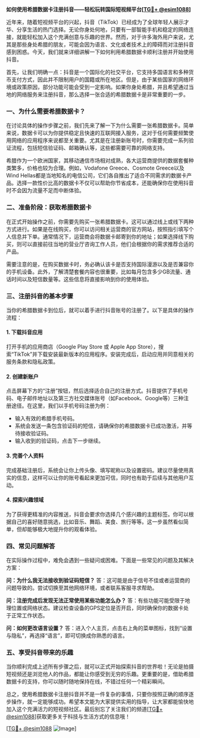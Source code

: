 **如何使用希腊数据卡注册抖音——轻松玩转国际短视频平台[[TG💪+ @esim1088](https://t.me/s/esim1088)]**

近年来，随着短视频平台的兴起，抖音（TikTok）已经成为了全球年轻人展示才华、分享生活的热门选择。无论你身处何地，只要有一部智能手机和稳定的网络连接，就能轻松加入这个充满创意与乐趣的世界。然而，对于许多海外用户来说，尤其是那些身处希腊的朋友，可能会因为语言、文化或者技术上的障碍而对注册抖音感到困惑。今天，我们就来详细讲解一下如何利用希腊数据卡顺利注册并开始使用抖音。

首先，让我们明确一点：抖音是一个国际化的社交平台，它支持多国语言和多种货币支付方式，因此并不限制用户的国籍或所在地区。但是，由于某些国家的网络环境或政策原因，部分功能可能会受到一定影响。如果你身处希腊，并且希望通过当地的网络服务来注册抖音，那么选择一张合适的希腊数据卡是非常重要的一步。

### 一、为什么需要希腊数据卡？

在讨论具体的操作步骤之前，我们先来了解一下为什么需要一张希腊数据卡。简单来说，数据卡可以为你提供稳定且快速的互联网接入服务，这对于任何需要频繁使用网络的应用程序来说都至关重要。尤其是在注册新账号时，你需要完成一系列验证流程，包括短信验证码、邮箱确认等，这些都需要可靠的网络支持。

希腊作为一个欧洲国家，其移动通信市场相对成熟，各大运营商提供的数据套餐种类繁多，价格也较为合理。例如，Vodafone Greece、Cosmote Greece以及Wind Hellas都是当地知名的电信公司，它们各自推出了适合不同需求的数据卡产品。选择一款性价比高的数据卡不仅可以帮助你节省成本，还能确保你在使用抖音时不会因为流量不足而中断体验。

### 二、准备阶段：获取希腊数据卡

在正式开始操作之前，你需要先购买一张希腊数据卡。这可以通过线上或线下两种方式进行。如果是在线购买，你可以访问相关运营商的官方网站，按照指引填写个人信息并下单。通常情况下，运营商会将数据卡邮寄到你的地址；如果选择线下购买，则可以直接前往当地的营业厅咨询工作人员，他们会根据你的需求推荐合适的产品。

需要注意的是，在购买数据卡时，务必确认该卡是否支持国际漫游以及是否兼容你的手机设备。此外，了解清楚套餐内容也很重要，比如每月包含多少GB流量、通话时间以及短信数量等。这些信息将直接影响到你的使用体验。

### 三、注册抖音的基本步骤

当你的希腊数据卡到位后，就可以着手进行抖音账号的注册了。以下是具体的操作流程：

#### 1. 下载抖音应用
打开手机的应用商店（Google Play Store 或 Apple App Store），搜索“TikTok”并下载安装最新版本的应用程序。安装完成后，启动应用并同意相关的服务条款和隐私政策。

#### 2. 创建新账户
点击屏幕下方的“注册”按钮，然后选择适合自己的注册方式。抖音提供了手机号码、电子邮件地址以及第三方社交媒体账号（如Facebook、Google等）三种注册途径。在这里，我们以手机号码注册为例：

- 输入有效的希腊手机号码。
- 系统会发送一条包含验证码的短信，请确保你的希腊数据卡已成功激活，并等待接收验证码。
- 输入收到的验证码，点击下一步继续。

#### 3. 完善个人资料
完成基础注册后，系统会让你上传头像、填写昵称以及设置密码。建议尽量使用真实的信息，这样可以让你的账号看起来更加可信，同时也有助于后续与其他用户互动。

#### 4. 探索兴趣领域
为了获得更精准的内容推送，抖音会要求你选择几个感兴趣的主题标签。你可以根据自己的喜好随意挑选，比如音乐、舞蹈、美食、旅行等等。这一步虽然看似简单，但却能够极大地提升你的观看体验。

### 四、常见问题解答

在实际操作过程中，难免会遇到一些疑问或困难。下面是一些常见的问题及其解决方案：

**问：为什么我无法接收到验证码短信？**
答：这可能是由于信号不佳或者运营商的问题导致的。尝试切换至其他网络环境，或者联系客服寻求帮助。

**问：注册完成后发现无法正常使用某些功能怎么办？**
答：有些功能可能受限于地理位置或网络状态。建议检查设备的GPS定位是否开启，同时确保你的数据卡处于正常工作状态。

**问：如何更改语言设置？**
答：进入个人主页，点击右上角的菜单图标，找到“设置与隐私”，再选择“语言”，即可切换成你熟悉的语言。

### 五、享受抖音带来的乐趣

当你顺利完成上述所有步骤之后，就可以正式开始探索抖音的世界啦！无论是拍摄短视频还是浏览他人的作品，都能让你感受到无穷的乐趣。更重要的是，借助希腊数据卡的支持，你可以随时随地保持在线，不错过任何一个精彩瞬间。

总之，使用希腊数据卡注册抖音并不是一件复杂的事情，只要你按照正确的顺序逐步操作，就一定能够成功。希望本文能为大家提供实用的指导，让大家都能愉快地加入这个充满活力的短视频社区。最后别忘了关注我们的频道[[TG💪+ @esim1088](https://t.me/s/esim1088)]获取更多关于科技与生活方式的信息哦！

[[TG💪+ @esim1088](https://t.me/s/esim1088) ![Image](https://i.postimg.cc/4NQfJmqS/Snipaste-2025-05-13-00-14-12.png)]